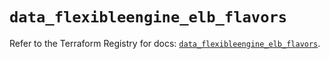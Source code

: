 # `data_flexibleengine_elb_flavors`

Refer to the Terraform Registry for docs: [`data_flexibleengine_elb_flavors`](https://registry.terraform.io/providers/flexibleenginecloud/flexibleengine/1.46.0/docs/data-sources/elb_flavors).
